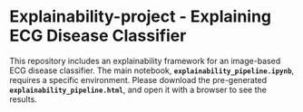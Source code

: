 # Explainability-project - Explaining ECG Disease Classifier
This repository includes an explainability framework for an image-based ECG disease classifier. 
The main notebook, **`explainability_pipeline.ipynb`**, requires a specific environment. 
Please download the pre-generated **`explainability_pipeline.html`**, and open it with a browser to see the results.
